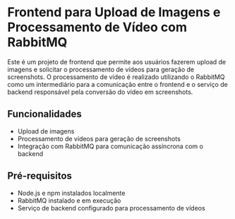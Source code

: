 # Frontend para Upload de Imagens e Processamento de Vídeo com RabbitMQ

Este é um projeto de frontend que permite aos usuários fazerem upload de imagens e solicitar o processamento de vídeos para geração de screenshots. O processamento de vídeo é realizado utilizando o RabbitMQ como um intermediário para a comunicação entre o frontend e o serviço de backend responsável pela conversão do vídeo em screenshots.

## Funcionalidades

- Upload de imagens
- Processamento de vídeos para geração de screenshots
- Integração com RabbitMQ para comunicação assíncrona com o backend

## Pré-requisitos

- Node.js e npm instalados localmente
- RabbitMQ instalado e em execução
- Serviço de backend configurado para processamento de vídeos


